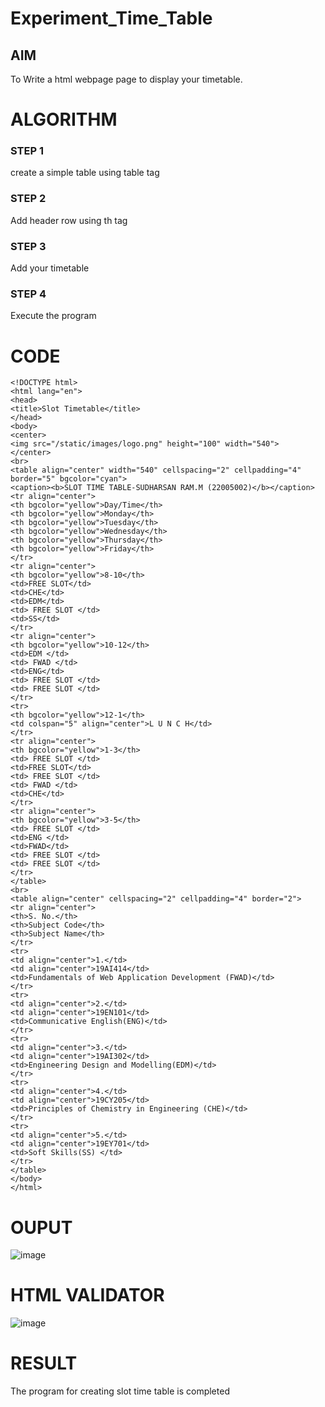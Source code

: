 # Experiment_Time_Table

## AIM
To Write a html webpage page to display your timetable.

# ALGORITHM
### STEP 1
create a simple table using table tag

### STEP 2
Add header row using th tag

### STEP 3
Add your timetable

### STEP 4
Execute the program

# CODE
```
<!DOCTYPE html>
<html lang="en">
<head>
<title>Slot Timetable</title>
</head>
<body>
<center>
<img src="/static/images/logo.png" height="100" width="540">
</center>
<br>
<table align="center" width="540" cellspacing="2" cellpadding="4" border="5" bgcolor="cyan">
<caption><b>SLOT TIME TABLE-SUDHARSAN RAM.M (22005002)</b></caption>
<tr align="center">
<th bgcolor="yellow">Day/Time</th>
<th bgcolor="yellow">Monday</th>
<th bgcolor="yellow">Tuesday</th>
<th bgcolor="yellow">Wednesday</th>
<th bgcolor="yellow">Thursday</th>
<th bgcolor="yellow">Friday</th>
</tr>
<tr align="center">
<th bgcolor="yellow">8-10</th>
<td>FREE SLOT</td>
<td>CHE</td>
<td>EDM</td>
<td> FREE SLOT </td>
<td>SS</td>
</tr>
<tr align="center">
<th bgcolor="yellow">10-12</th>
<td>EDM </td>
<td> FWAD </td>
<td>ENG</td>
<td> FREE SLOT </td>
<td> FREE SLOT </td>
</tr>
<tr>
<th bgcolor="yellow">12-1</th>
<td colspan="5" align="center">L U N C H</td>
</tr>
<tr align="center">
<th bgcolor="yellow">1-3</th>
<td> FREE SLOT </td>
<td>FREE SLOT</td>
<td> FREE SLOT </td>
<td> FWAD </td>
<td>CHE</td>
</tr>
<tr align="center">
<th bgcolor="yellow">3-5</th>
<td> FREE SLOT </td>
<td>ENG </td>
<td>FWAD</td>
<td> FREE SLOT </td>
<td> FREE SLOT </td>
</tr>
</table>
<br>
<table align="center" cellspacing="2" cellpadding="4" border="2">
<tr align="center">
<th>S. No.</th>
<th>Subject Code</th>
<th>Subject Name</th>
</tr>
<tr>
<td align="center">1.</td>
<td align="center">19AI414</td>
<td>Fundamentals of Web Application Development (FWAD)</td>
</tr>
<tr>
<td align="center">2.</td>
<td align="center">19EN101</td>
<td>Communicative English(ENG)</td>
</tr>
<tr>
<td align="center">3.</td>
<td align="center">19AI302</td>
<td>Engineering Design and Modelling(EDM)</td>
</tr>
<tr>
<td align="center">4.</td>
<td align="center">19CY205</td>
<td>Principles of Chemistry in Engineering (CHE)</td>
</tr>
<tr>
<td align="center">5.</td>
<td align="center">19EY701</td>
<td>Soft Skills(SS) </td>
</tr>
</table>
</body>
</html>
```
# OUPUT
![image](https://user-images.githubusercontent.com/119393980/212700721-87fcadb0-8a07-4a57-9853-8e330d31e7d0.png)


# HTML VALIDATOR
![image](https://user-images.githubusercontent.com/119393980/212701199-a2afc28c-7a3f-4f68-ba36-448b6c9c59c0.png)

# RESULT
The program for creating slot time table is completed
